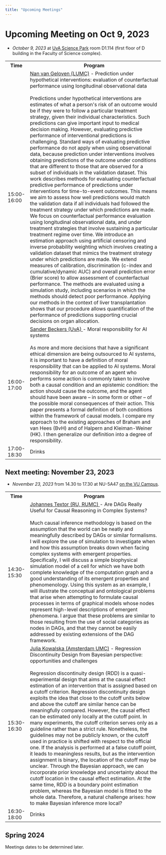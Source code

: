```yaml
---
title: "Upcoming Meetings"
---
```


# Upcoming Meeting on Oct 9, 2023

* *October 9, 2023* at [UvA Science Park](https://www.uva.nl/en/shared-content/locaties/en/sciencepark/science-park.html) room D1.114 (first floor of D building in the Faculty of Science complex).

<div style="width: 100%; font-size: smaller; text-align: center; margin-bottom: 8px; margin-top: 8px;">
</div>

<table class="schedule">
    <tr>
        <th style="width:10%">Time</th>
        <th>Program</th>
    </tr>
    <tr class="talk">
        <td>15:00-16:00</td>
        <td><a href=https://scholar.google.nl/citations?user=pEnrhb4AAAAJ&hl=nl> Nan van Geloven (LUMC)</a> - Prediction under hypothetical interventions: evaluation of counterfactual performance using longitudinal observational data <br><br>
        Predictions under hypothetical interventions are estimates of what a person's risk of an outcome would be if they were to follow a particular treatment strategy, given their individual characteristics. Such predictions can give important input to medical decision making. However, evaluating predictive performance of interventional predictions is challenging. Standard ways of evaluating predictive performance do not apply when using observational data, because prediction under interventions involves obtaining predictions of the outcome under conditions that are different to those that are observed for a subset of individuals in the validation dataset. This work describes methods for evaluating counterfactual predictive performance of predictions under interventions for time-to-event outcomes. This means we aim to assess how well predictions would match the validation data if all individuals had followed the treatment strategy under which predictions are made. We focus on counterfactual performance evaluation using longitudinal observational data, and under treatment strategies that involve sustaining a particular treatment regime over time. We introduce an estimation approach using artificial censoring and inverse probability weighting which involves creating a validation dataset that mimics the treatment strategy under which predictions are made. We extend measures of calibration, discrimination (c-index and cumulative/dynamic AUC) and overall prediction error (Brier score) to allow assessment of counterfactual performance. The methods are evaluated using a simulation study, including scenarios in which the methods should detect poor performance. Applying our methods in the context of liver transplantation shows that our procedure allows quantification of the performance of predictions supporting crucial decisions on organ allocation.
        </td>
    </tr>
      <tr class="talk">
        <td>16:00-17:00</td>
        <td> <a href=https://sanderbeckers.github.io/website/about/> Sander Beckers (UvA) </a> - Moral responsibility for AI systems <br> <br>
        As more and more decisions that have a significant ethical dimension are being outsourced to AI systems, it is important to have a definition of moral responsibility that can be applied to AI systems. Moral responsibility for an outcome of an agent who performs some action is commonly taken to involve both a causal condition and an epistemic condition: the action should cause the outcome, and the agent should have been aware – in some form or other – of the possible moral consequences of their action. This paper presents a formal definition of both conditions within the framework of causal models. I compare my approach to the existing approaches of Braham and van Hees (BvH) and of Halpern and Kleiman-Weiner (HK). I then generalize our definition into a degree of responsibility.
        </td>
    </tr>
    <tr class="drinks">
        <td>17:00-18:30</td>
        <td>Drinks</td>
    </tr>
</table>


## Next meeting: November 23, 2023 

* *November 23, 2023* from 14.30 to 17.30 at NU-5A47 [on the VU Campus](https://vu.nl/en/about-vu/more-about/new-university-building).

<div style="width: 100%; font-size: smaller; text-align: center; margin-bottom: 8px; margin-top: 8px;">
</div>

<table class="schedule">
    <tr>
        <th style="width:10%">Time</th>
        <th>Program</th>
    </tr>
    <tr class="talk">
        <td>14:30-15:30</td>
        <td> <a href="https://johannes-textor.name/"> Johannes Textor (RU, RUMC) </a> - Are DAGs Really Useful for Causal Reasoning in Complex Systems? <br><br>
        Much causal inference methodology is based on the assumption that the world can be neatly and meaningfully described by DAGs or similar formalisms. I will explore the use of simulation to investigate when and how this assumption breaks down when facing complex systems with emergent properties. Specifically, I will discuss a simple biophysical simulation model of a cell for which we have both complete knowledge of the computation graph and a good understanding of its emergent properties and phenomenology. Using this system as an example, I will illustrate the conceptual and ontological problems that arise when attempting to formulate causal processes in terms of graphical models whose nodes represent high-level descriptions of emergent phenomena. I argue that these problems are similar to those resulting from the use of social categories as nodes in DAGs, and that they cannot be easily addressed by existing extensions of the DAG framework.
        </td>
    </tr>
      <tr class="talk">
        <td>15:30-16:30</td>
<td> <a href ="https://www.amsterdamumc.org/en/research/researchers/julia-kowalska.htm"> Julia Kowalska (Amsterdam UMC)</a> - Regression Discontinuity Design from Bayesian perspective: opportunities and challenges <br><br>
    Regression discontinuity design (RDD) is a quasi-experimental design that aims at the causal effect estimation of an intervention that is assigned based on a cutoff criterion. Regression discontinuity design exploits the idea that close to the cutoff units below and above the cutoff are similar hence can be meaningfully compared. However, the causal effect can be estimated only locally at the cutoff point. In many experiments, the cutoff criterion serves only as a guideline rather than a strict rule. Nonetheless, the guidelines may not be publicly known, or the cutoff used in practice is shifted with respect to the official one. If the analysis is performed at a false cutoff point, it leads to meaningless results, but as the intervention assignment is binary, the location of the cutoff may be unclear. Through the Bayesian approach, we can incorporate prior knowledge and uncertainty about the cutoff location in the causal effect estimation. At the same time, RDD is a boundary point estimation problem, whereas the Bayesian model is fitted to the whole data. Therefore, a natural challenge arises: how to make Bayesian inference more local? 
        </td>
</td>
    </tr>
    <tr class="drinks">
        <td>16:30-18:00</td>
        <td>Drinks</td>
    </tr>
</table>
        


## Spring 2024
Meetings dates to be determined later.
